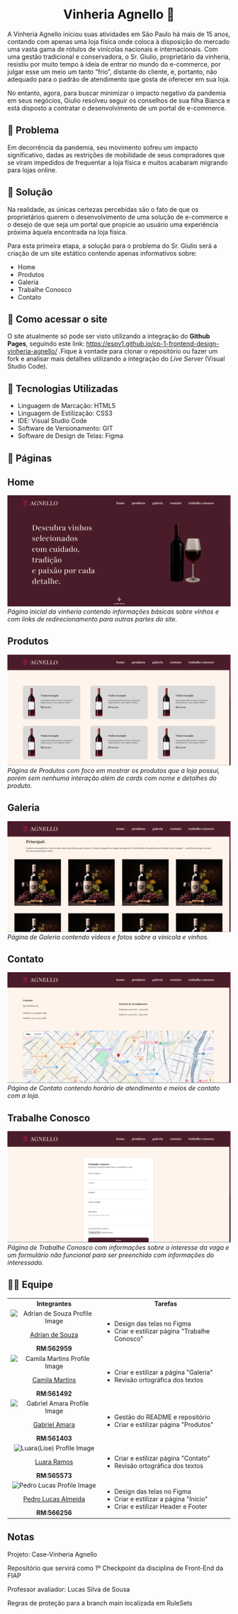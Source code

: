 <h1 align=center>Vinheria Agnello 🍷</h1>
A Vinheria Agnello iniciou suas atividades em São Paulo há mais de 15 anos, contando com apenas uma loja física onde coloca à disposição do mercado uma vasta gama de rótulos de vinícolas nacionais e internacionais. Com uma gestão tradicional e conservadora, o Sr. Giulio, proprietário da vinheria, resistiu por muito tempo à ideia de entrar no mundo do e-commerce, por julgar esse um meio um tanto “frio”, distante do cliente, e, portanto, não adequado para o padrão de atendimento que gosta de oferecer em sua loja. 

No entanto, agora, para buscar minimizar o impacto negativo da pandemia em seus negócios, Giulio resolveu seguir os conselhos de sua filha Bianca e está disposto a contratar o desenvolvimento de um portal de e-commerce.


## 🔴 Problema
Em decorrência da pandemia, seu movimento sofreu um impacto significativo, dadas as restrições de mobilidade de seus compradores que se viram impedidos de frequentar a loja física e muitos acabaram migrando para lojas online.  

## 🏁 Solução
Na realidade, as únicas certezas percebidas são o fato de que os proprietários querem o desenvolvimento de uma solução de e-commerce e o desejo de que seja um portal que propicie ao usuário uma experiência próxima àquela encontrada na loja física.

Para esta primeira etapa, a solução para o problema do Sr. Giulio será a criação de um site estático contendo apenas informativos sobre:
* Home
* Produtos
* Galeria
* Trabalhe Conosco
* Contato

## 🔗 Como acessar o site
O site atualmente só pode ser visto utilizando a integração do **Github Pages**, seguindo este link: https://espv1.github.io/cp-1-frontend-design-vinheria-agnello/ .Fique à vontade para clonar o repositório ou fazer um fork e analisar mais detalhes utilizando a integração do *Live Server* (Visual Studio Code).

## 🧰 Tecnologias Utilizadas
* Linguagem de Marcação: HTML5
* Linguagem de Estilização: CSS3
* IDE: Visual Studio Code
* Software de Versionamento: GIT
* Software de Design de Telas: Figma

## 📄 Páginas
## Home
![Home Image](./src/assets/images/index_agnello.PNG)
*Página inicial da vinheria contendo informações básicas sobre vinhos e com links de redirecionamento para outras partes do site.*

## Produtos
![Produtos Image](./src/assets/images/produtos_agnello.PNG)
*Página de Produtos com foco em mostrar os produtos que a loja possui, porém sem nenhuma interação além de cards com nome e detalhes do produto.*

## Galeria
![Galeria Image](./src/assets/images/galeria_agnello.PNG)
*Página de Galeria contendo vídeos e fotos sobre a vinícola e vinhos.*

## Contato
![Contato Image](./src/assets/images/contato_agnello.PNG)
*Página de Contato contendo horário de atendimento e meios de contato com a loja.*

## Trabalhe Conosco
![Trabalhe Conosco Image](./src/assets/images/trabalhe_conosco_agnello.PNG)
*Página de Trabalhe Conosco com informações sobre o interesse da vaga e um formulário não funcional para ser preenchido com informações do interessado.*

## 🧑‍💻 Equipe
<table>
  <tr><th><span>Integrantes</span></th><th><span>Tarefas</span></th></tr>
  <tr>
    <td align = "center">
      <img src="https://avatars.githubusercontent.com/u/73716198?v=4" width="100px" alt= "Adrian de Souza Profile Image" /><p><a href = "https://github.com/AdrianSouz">Adrian de Souza</a></p><span><b>RM:562959</b></span>
    </td>
    <td>
      <ul>
        <li>Design das telas no Figma</li>
        <li>Criar e estilizar página "Trabalhe Conosco"</li>
      </ul>
    </td>
  </tr>
    <tr>
    <td align = "center">
      <img src="https://avatars.githubusercontent.com/u/202196268?v=4" width="100px" alt= "Camila Martins Profile Image"/><p><a href = "https://github.com/dev-camila">Camila Martins</a></p><span><b>RM:561492</b></span>
    </td>
    <td>
      <ul>
        <li>Criar e estilizar a página "Galeria"</li>
        <li>Revisão ortográfica dos textos</li>
      </ul>
    </td>
  </tr>
    <tr>
    <td align = "center">
      <img src="https://avatars.githubusercontent.com/u/80047823?v=4" width="100px" alt= "Gabriel Amara Profile Image"/><p><a href = "https://github.com/gabrielamara98">Gabriel Amara</a></p><span><b>RM:561403</b></span>
    </td>
    <td>
      <ul>
        <li>Gestão do README e repositório</li>
        <li>Criar e estilizar página "Produtos" </li>
      </ul>
    </td>
  </tr>
    <tr>
    <td align = "center">
      <img src="https://avatars.githubusercontent.com/u/35637366?v=4" width="100px" alt= "Luara(Lise) Profile Image"/><p><a href = "https://github.com/luararamos">Luara Ramos</a></p><span><b>RM:565573</b></span>
    </td>
    <td>
      <ul>
        <li>Criar e estilizar página "Contato"</li>
        <li>Revisão ortográfica dos textos</li>
      </ul>
    </td>
  </tr>
    <tr>
    <td align = "center">
      <img src="https://avatars.githubusercontent.com/u/101485201?v=4" width="100px" alt= "Pedro Lucas Profile Image"/><p><a href = "https://github.com/pedroviscz">Pedro Lucas Almeida</a></p><span><b>RM:566256</b></span>
    </td>
    <td>
      <ul>
        <li>Design das telas no Figma</li>
        <li>Criar e estilizar a página "Inicio"</li>
        <li>Criar e estilizar Header e Footer</li>
      </ul>
    </td>
  </tr>
</table>

## Notas
Projeto: Case-Vinheria Agnello

Repositório que servirá como 1º Checkpoint da disciplina de Front-End da FIAP

Professor avaliador: Lucas Silva de Sousa

Regras de proteção para a branch main localizada em RuleSets
